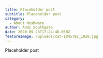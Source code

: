 ```yaml
---
title: Placeholder post
subtitle: Placeholder post
category:
  - About Mushware
author: Andy Southgate
date: 2020-05-23T17:24:48.050Z
featureImage: /uploads/cat-1045782_1920.jpg
---
```

Placeholder post